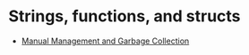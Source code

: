 # Strings, functions, and structs

- [Manual Management and Garbage Collection](./01-manual-management-and-garbage-collection)

